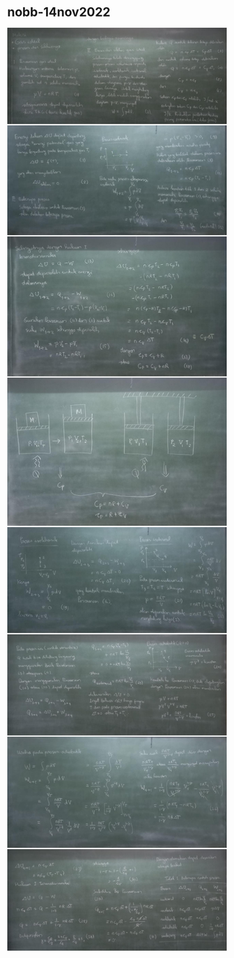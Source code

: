 # nobb-14nov2022

![](../img/nobb-14nov2022-1.jpeg)
![](../img/nobb-14nov2022-2.jpeg)
![](../img/nobb-14nov2022-3.jpeg)
![](../img/nobb-14nov2022-4.jpeg)
![](../img/nobb-14nov2022-5.jpeg)
![](../img/nobb-14nov2022-6.jpeg)
![](../img/nobb-14nov2022-7.jpeg)
![](../img/nobb-14nov2022-8.jpeg)
